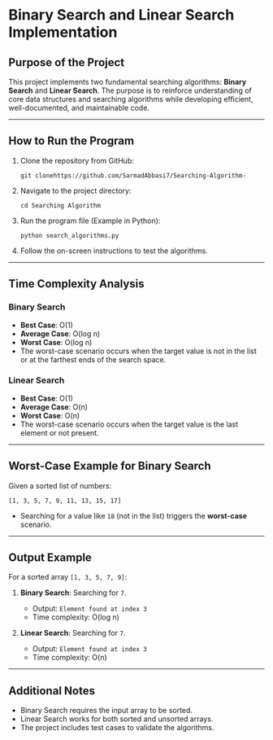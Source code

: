 # Binary Search and Linear Search Implementation

## Purpose of the Project
This project implements two fundamental searching algorithms: **Binary Search** and **Linear Search**. 
The purpose is to reinforce understanding of core data structures and searching algorithms while developing 
efficient, well-documented, and maintainable code.

---

## How to Run the Program

1. Clone the repository from GitHub:
   ```
   git clonehttps://github.com/SarmadAbbasi7/Searching-Algorithm-
   ```

2. Navigate to the project directory:
   ```
   cd Searching Algorithm 
   ```

3. Run the program file (Example in Python):
   ```
   python search_algorithms.py
   ```

4. Follow the on-screen instructions to test the algorithms.

---

## Time Complexity Analysis

### **Binary Search**
- **Best Case**: O(1)
- **Average Case**: O(log n)
- **Worst Case**: O(log n)
- The worst-case scenario occurs when the target value is not in the list or at the farthest ends of the search space.

### **Linear Search**
- **Best Case**: O(1)
- **Average Case**: O(n)
- **Worst Case**: O(n)
- The worst-case scenario occurs when the target value is the last element or not present.

---

## Worst-Case Example for Binary Search

Given a sorted list of numbers:
```
[1, 3, 5, 7, 9, 11, 13, 15, 17]
```
- Searching for a value like `18` (not in the list) triggers the **worst-case** scenario.

---

## Output Example
For a sorted array `[1, 3, 5, 7, 9]`:

1. **Binary Search**: Searching for `7`.
   - Output: `Element found at index 3`
   - Time complexity: O(log n)

2. **Linear Search**: Searching for `7`.
   - Output: `Element found at index 3`
   - Time complexity: O(n)

---

## Additional Notes
- Binary Search requires the input array to be sorted.
- Linear Search works for both sorted and unsorted arrays.
- The project includes test cases to validate the algorithms.
